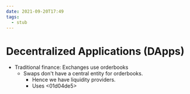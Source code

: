 ```yaml
---
date: 2021-09-20T17:49
tags: 
  - stub
---
```


# Decentralized Applications (DApps)

- Traditional finance: Exchanges use orderbooks
  - Swaps don't have a central entity for orderbooks.
    - Hence we have liquidity providers.
    - Uses <01d04de5> 
